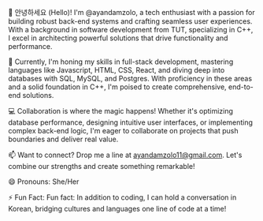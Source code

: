 

👋 안녕하세요 (Hello)! I'm @ayandamzolo, a tech enthusiast with a passion for building robust back-end systems and crafting seamless user experiences. With a background in software development from TUT, specializing in C++, I excel in architecting powerful solutions that drive functionality and performance.

🌱 Currently, I'm honing my skills in full-stack development, mastering languages like Javascript, HTML, CSS, React, and diving deep into databases with SQL, MySQL, and Postgres. With proficiency in these areas and a solid foundation in C++, I'm poised to create comprehensive, end-to-end solutions.

💻 Collaboration is where the magic happens! Whether it's optimizing database performance, designing intuitive user interfaces, or implementing complex back-end logic, I'm eager to collaborate on projects that push boundaries and deliver real value.

📫 Want to connect? Drop me a line at ayandamzolo11@gmail.com. Let's combine our strengths and create something remarkable!

😄 Pronouns: She/Her

⚡ Fun Fact: Fun fact: In addition to coding, I can hold a conversation in Korean, bridging cultures and languages one line of code at a time!
